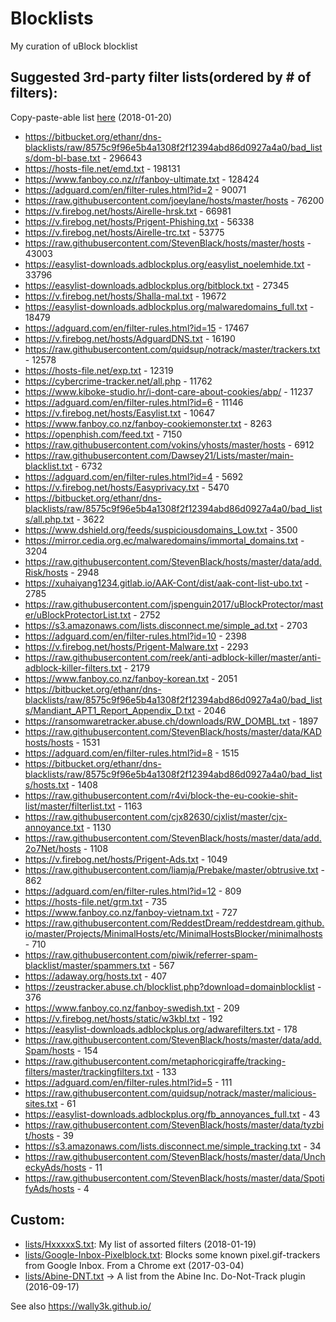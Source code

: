# Blocklists
My curation of uBlock blocklist 

## Suggested 3rd-party filter lists(ordered by # of filters):
Copy-paste-able list [here](https://github.com/HxxxxxS/Blocklists/raw/master/list-of-lists.txt) (2018-01-20)
* https://bitbucket.org/ethanr/dns-blacklists/raw/8575c9f96e5b4a1308f2f12394abd86d0927a4a0/bad_lists/dom-bl-base.txt - 296643
* https://hosts-file.net/emd.txt - 198131
* https://www.fanboy.co.nz/r/fanboy-ultimate.txt - 128424
* https://adguard.com/en/filter-rules.html?id=2 - 90071
* https://raw.githubusercontent.com/joeylane/hosts/master/hosts - 76200
* https://v.firebog.net/hosts/Airelle-hrsk.txt - 66981
* https://v.firebog.net/hosts/Prigent-Phishing.txt - 56338
* https://v.firebog.net/hosts/Airelle-trc.txt - 53775
* https://raw.githubusercontent.com/StevenBlack/hosts/master/hosts - 43003
* https://easylist-downloads.adblockplus.org/easylist_noelemhide.txt - 33796
* https://easylist-downloads.adblockplus.org/bitblock.txt - 27345
* https://v.firebog.net/hosts/Shalla-mal.txt - 19672
* https://easylist-downloads.adblockplus.org/malwaredomains_full.txt - 18479
* https://adguard.com/en/filter-rules.html?id=15 - 17467
* https://v.firebog.net/hosts/AdguardDNS.txt - 16190
* https://raw.githubusercontent.com/quidsup/notrack/master/trackers.txt - 12578
* https://hosts-file.net/exp.txt - 12319
* https://cybercrime-tracker.net/all.php - 11762
* https://www.kiboke-studio.hr/i-dont-care-about-cookies/abp/ - 11237
* https://adguard.com/en/filter-rules.html?id=6 - 11146
* https://v.firebog.net/hosts/Easylist.txt - 10647
* https://www.fanboy.co.nz/fanboy-cookiemonster.txt - 8263
* https://openphish.com/feed.txt - 7150
* https://raw.githubusercontent.com/vokins/yhosts/master/hosts - 6912
* https://raw.githubusercontent.com/Dawsey21/Lists/master/main-blacklist.txt - 6732
* https://adguard.com/en/filter-rules.html?id=4 - 5692
* https://v.firebog.net/hosts/Easyprivacy.txt - 5470
* https://bitbucket.org/ethanr/dns-blacklists/raw/8575c9f96e5b4a1308f2f12394abd86d0927a4a0/bad_lists/all.php.txt - 3622
* https://www.dshield.org/feeds/suspiciousdomains_Low.txt - 3500
* https://mirror.cedia.org.ec/malwaredomains/immortal_domains.txt - 3204
* https://raw.githubusercontent.com/StevenBlack/hosts/master/data/add.Risk/hosts - 2948
* https://xuhaiyang1234.gitlab.io/AAK-Cont/dist/aak-cont-list-ubo.txt - 2785
* https://raw.githubusercontent.com/jspenguin2017/uBlockProtector/master/uBlockProtectorList.txt - 2752
* https://s3.amazonaws.com/lists.disconnect.me/simple_ad.txt - 2703
* https://adguard.com/en/filter-rules.html?id=10 - 2398
* https://v.firebog.net/hosts/Prigent-Malware.txt - 2293
* https://raw.githubusercontent.com/reek/anti-adblock-killer/master/anti-adblock-killer-filters.txt - 2179
* https://www.fanboy.co.nz/fanboy-korean.txt - 2051
* https://bitbucket.org/ethanr/dns-blacklists/raw/8575c9f96e5b4a1308f2f12394abd86d0927a4a0/bad_lists/Mandiant_APT1_Report_Appendix_D.txt - 2046
* https://ransomwaretracker.abuse.ch/downloads/RW_DOMBL.txt - 1897
* https://raw.githubusercontent.com/StevenBlack/hosts/master/data/KADhosts/hosts - 1531
* https://adguard.com/en/filter-rules.html?id=8 - 1515
* https://bitbucket.org/ethanr/dns-blacklists/raw/8575c9f96e5b4a1308f2f12394abd86d0927a4a0/bad_lists/hosts.txt - 1408
* https://raw.githubusercontent.com/r4vi/block-the-eu-cookie-shit-list/master/filterlist.txt - 1163
* https://raw.githubusercontent.com/cjx82630/cjxlist/master/cjx-annoyance.txt - 1130
* https://raw.githubusercontent.com/StevenBlack/hosts/master/data/add.2o7Net/hosts - 1108
* https://v.firebog.net/hosts/Prigent-Ads.txt - 1049
* https://raw.githubusercontent.com/liamja/Prebake/master/obtrusive.txt - 862
* https://adguard.com/en/filter-rules.html?id=12 - 809
* https://hosts-file.net/grm.txt - 735
* https://www.fanboy.co.nz/fanboy-vietnam.txt - 727
* https://raw.githubusercontent.com/ReddestDream/reddestdream.github.io/master/Projects/MinimalHosts/etc/MinimalHostsBlocker/minimalhosts - 710
* https://raw.githubusercontent.com/piwik/referrer-spam-blacklist/master/spammers.txt - 567
* https://adaway.org/hosts.txt - 407
* https://zeustracker.abuse.ch/blocklist.php?download=domainblocklist - 376
* https://www.fanboy.co.nz/fanboy-swedish.txt - 209
* https://v.firebog.net/hosts/static/w3kbl.txt - 192
* https://easylist-downloads.adblockplus.org/adwarefilters.txt - 178
* https://raw.githubusercontent.com/StevenBlack/hosts/master/data/add.Spam/hosts - 154
* https://raw.githubusercontent.com/metaphoricgiraffe/tracking-filters/master/trackingfilters.txt - 133
* https://adguard.com/en/filter-rules.html?id=5 - 111
* https://raw.githubusercontent.com/quidsup/notrack/master/malicious-sites.txt - 61
* https://easylist-downloads.adblockplus.org/fb_annoyances_full.txt - 43
* https://raw.githubusercontent.com/StevenBlack/hosts/master/data/tyzbit/hosts - 39
* https://s3.amazonaws.com/lists.disconnect.me/simple_tracking.txt - 34
* https://raw.githubusercontent.com/StevenBlack/hosts/master/data/UncheckyAds/hosts - 11
* https://raw.githubusercontent.com/StevenBlack/hosts/master/data/SpotifyAds/hosts - 4

## Custom:
* [lists/HxxxxxS.txt](https://github.com/HxxxxxS/Blocklists/raw/master/lists/HxxxxxS.txt): My list of assorted filters (2018-01-19)
* [lists/Google-Inbox-Pixelblock.txt](https://github.com/HxxxxxS/Blocklists/raw/master/lists/Google-Inbox-Pixelblock.txt): Blocks some known pixel.gif-trackers from Google Inbox. From a Chrome ext (2017-03-04)
* [lists/Abine-DNT.txt](https://github.com/HxxxxxS/Blocklists/raw/master/lists/Abine-DNT.txt) -> A list from the Abine Inc. Do-Not-Track plugin (2016-09-17)

See also https://wally3k.github.io/
